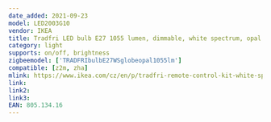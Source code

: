 ```yaml
---
date_added: 2021-09-23
model: LED2003G10
vendor: IKEA
title: Tradfri LED bulb E27 1055 lumen, dimmable, white spectrum, opal white
category: light
supports: on/off, brightness
zigbeemodel: ['TRADFRIbulbE27WSglobeopal1055lm']
compatible: [z2m, zha]
mlink: https://www.ikea.com/cz/en/p/tradfri-remote-control-kit-white-spectrum-80513416/
link: 
link2: 
link3: 
EAN: 805.134.16
---
```

